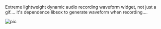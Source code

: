 Extreme lightweight dynamic audio recording waveform widget, not just a gif.... it's dependence libsox to generate waveform when recording....



![pic](https://github.com/tootzoe/TAudioWaveform/assets/7045471/d947a4cb-7f88-42c1-8e43-1519b6c80626)

